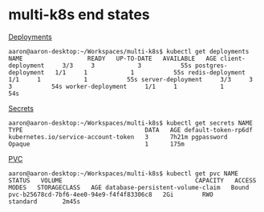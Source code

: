 # multi-k8s end states

<u>Deployments</u>

`aaron@aaron-desktop:~/Workspaces/multi-k8s$ kubectl get deployments
NAME                  READY   UP-TO-DATE   AVAILABLE   AGE
client-deployment     3/3     3            3           55s
postgres-deployment   1/1     1            1           55s
redis-deployment      1/1     1            1           55s
server-deployment     3/3     3            3           54s
worker-deployment     1/1     1            1           54s`



<u>Secrets</u>

`aaron@aaron-desktop:~/Workspaces/multi-k8s$ kubectl get secrets
NAME                  TYPE                                  DATA   AGE
default-token-rp6df   kubernetes.io/service-account-token   3      7h21m
pgpassword            Opaque                                1      175m`



<u>PVC</u>

`aaron@aaron-desktop:~/Workspaces/multi-k8s$ kubectl get pvc
NAME                               STATUS   VOLUME                                     CAPACITY   ACCESS MODES   STORAGECLASS   AGE
database-persistent-volume-claim   Bound    pvc-b25678cd-7bf6-4ee0-94e9-f4f4f83306c8   2Gi        RWO            standard       2m45s`

